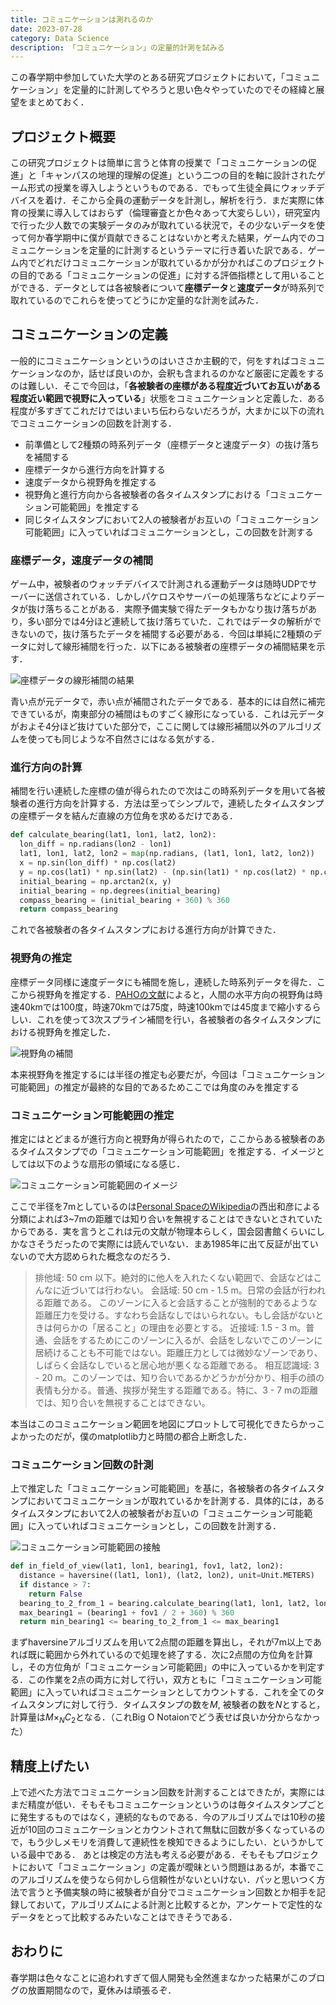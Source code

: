 ```yaml
---
title: コミュニケーションは測れるのか
date: 2023-07-28
category: Data Science
description: 「コミュニケーション」の定量的計測を試みる
---
```


この春学期中参加していた大学のとある研究プロジェクトにおいて，「コミュニケーション」を定量的に計測してやろうと思い色々やっていたのでその経緯と展望をまとめておく．

## プロジェクト概要
この研究プロジェクトは簡単に言うと体育の授業で「コミュニケーションの促進」と「キャンパスの地理的理解の促進」という二つの目的を軸に設計されたゲーム形式の授業を導入しようというものである．でもって生徒全員にウォッチデバイスを着け．そこから全員の運動データを計測し，解析を行う．まだ実際に体育の授業に導入してはおらず（倫理審査とか色々あって大変らしい），研究室内で行った少人数での実験データのみが取れている状況で，その少ないデータを使って何か春学期中に僕が貢献できることはないかと考えた結果，ゲーム内でのコミュニケーションを定量的に計測するというテーマに行き着いた訳である．ゲーム内でどれだけコミュニケーションが取れているかが分かればこのプロジェクトの目的である「コミュニケーションの促進」に対する評価指標として用いることができる．データとしては各被験者について**座標データ**と**速度データ**が時系列で取れているのでこれらを使ってどうにか定量的な計測を試みた．

## コミュニケーションの定義
一般的にコミュニケーションというのはいささか主観的で，何をすればコミュニケーションなのか，話せば良いのか，会釈も含まれるのかなど厳密に定義をするのは難しい．そこで今回は，「**各被験者の座標がある程度近づいてお互いがある程度近い範囲で視野に入っている**」状態をコミュニケーションと定義した．ある程度が多すぎてこれだけではいまいち伝わらないだろうが，大まかに以下の流れでコミュニケーションの回数を計測する．

- 前準備として2種類の時系列データ（座標データと速度データ）の抜け落ちを補間する
- 座標データから進行方向を計算する
- 速度データから視野角を推定する
- 視野角と進行方向から各被験者の各タイムスタンプにおける「コミュニケーション可能範囲」を推定する
- 同じタイムスタンプにおいて2人の被験者がお互いの「コミュニケーション可能範囲」に入っていればコミュニケーションとし，この回数を計測する

### 座標データ，速度データの補間
ゲーム中，被験者のウォッチデバイスで計測される運動データは随時UDPでサーバーに送信されている．しかしパケロスやサーバーの処理落ちなどによりデータが抜け落ちることがある．実際予備実験で得たデータもかなり抜け落ちがあり，多い部分では4分ほど連続して抜け落ちていた．これではデータの解析ができないので，抜け落ちたデータを補間する必要がある．今回は単純に2種類のデータに対して線形補間を行った．以下にある被験者の座標データの補間結果を示す．

![座標データの線形補間の結果](/media/newplot.webp)

青い点が元データで，赤い点が補間されたデータである．基本的には自然に補完できているが，南東部分の補間はものすごく線形になっている．これは元データがおよそ4分ほど抜けていた部分で，ここに関しては線形補間以外のアルゴリズムを使っても同じような不自然さにはなる気がする．

### 進行方向の計算
補間を行い連続した座標の値が得られたので次はこの時系列データを用いて各被験者の進行方向を計算する．方法は至ってシンプルで，連続したタイムスタンプの座標データを結んだ直線の方位角を求めるだけである．

```python
def calculate_bearing(lat1, lon1, lat2, lon2):
  lon_diff = np.radians(lon2 - lon1)
  lat1, lon1, lat2, lon2 = map(np.radians, (lat1, lon1, lat2, lon2))
  x = np.sin(lon_diff) * np.cos(lat2)
  y = np.cos(lat1) * np.sin(lat2) - (np.sin(lat1) * np.cos(lat2) * np.cos(lon_diff))
  initial_bearing = np.arctan2(x, y)
  initial_bearing = np.degrees(initial_bearing)
  compass_bearing = (initial_bearing + 360) % 360
  return compass_bearing
```

これで各被験者の各タイムスタンプにおける進行方向が計算できた．

### 視野角の推定
座標データ同様に速度データにも補間を施し，連続した時系列データを得た．ここから視野角を推定する．[PAHOの文献](https://www.paho.org/sites/default/files/2018-SpeedRoadCrashes_ENGLISH_FINAL.pdf)によると，人間の水平方向の視野角は時速40kmでは100度，時速70kmでは75度，時速100kmでは45度まで縮小するらしい．これを使って3次スプライン補間を行い，各被験者の各タイムスタンプにおける視野角を推定した．

![視野角の補間](/media/fov_inferred_from_speed.webp)

本来視野角を推定するには半径の推定も必要だが，今回は「コミュニケーション可能範囲」の推定が最終的な目的であるためここでは角度のみを推定する

### コミュニケーション可能範囲の推定
推定にはとどまるが進行方向と視野角が得られたので，ここからある被験者のあるタイムスタンプでの「コミュニケーション可能範囲」を推定する．イメージとしては以下のような扇形の領域になる感じ．

![コミュニケーション可能範囲のイメージ](/media/com.webp)

ここで半径を7mとしているのは[Personal SpaceのWikipedia](https://ja.wikipedia.org/wiki/%E3%83%91%E3%83%BC%E3%82%BD%E3%83%8A%E3%83%AB%E3%82%B9%E3%83%9A%E3%83%BC%E3%82%B9)の西出和彦による分類によれば3~7mの距離では知り合いを無視することはできないとされていたからである．実を言うとこれは元の文献が物理本らしく，国会図書館くらいにしかなさそうだったので実際には読んでいない．まあ1985年に出て反証が出ていないので大方認められた概念なのだろう．
>排他域: 50 cm 以下。絶対的に他人を入れたくない範囲で、会話などはこんなに近づいては行わない。
会話域: 50 cm - 1.5 m。日常の会話が行われる距離である。 このゾーンに入ると会話することが強制的であるような距離圧力を受ける。すなわち会話なしではいられない。もし会話がないときは何らかの「居ること」の理由を必要とする。
近接域: 1.5 - 3 m。普通、会話をするためにこのゾーンに入るが、会話をしないでこのゾーンに居続けることも不可能ではない。距離圧力としては微妙なゾーンであり、しばらく会話なしでいると居心地が悪くなる距離である。
相互認識域: 3 - 20 m。このゾーンでは、知り合いであるかどうかが分かり、相手の顔の表情も分かる。普通、挨拶が発生する距離である。特に、3 - 7 mの距離では、知り合いを無視することはできない。

本当はこのコミュニケーション範囲を地図にプロットして可視化できたらかっこよかったのだが，僕のmatplotlib力と時間の都合上断念した．

### コミュニケーション回数の計測
上で推定した「コミュニケーション可能範囲」を基に，各被験者の各タイムスタンプにおいてコミュニケーションが取れているかを計測する．具体的には，あるタイムスタンプにおいて2人の被験者がお互いの「コミュニケーション可能範囲」に入っていればコミュニケーションとし，この回数を計測する．

![コミュニケーション可能範囲の接触](/media/com-detection.webp)

```python
def in_field_of_view(lat1, lon1, bearing1, fov1, lat2, lon2):
  distance = haversine((lat1, lon1), (lat2, lon2), unit=Unit.METERS)
  if distance > 7:
    return False
  bearing_to_2_from_1 = bearing.calculate_bearing(lat1, lon1, lat2, lon2)  min_bearing1 = (bearing1 - fov1 / 2 + 360) % 360
  max_bearing1 = (bearing1 + fov1 / 2 + 360) % 360
  return min_bearing1 <= bearing_to_2_from_1 <= max_bearing1
```

まずhaversineアルゴリズムを用いて2点間の距離を算出し，それが7m以上であれば既に範囲から外れているので処理を終了する．次に2点間の方位角を計算し，その方位角が「コミュニケーション可能範囲」の中に入っているかを判定する．この作業を2点の両方に対して行い，双方ともに「コミュニケーション可能範囲」に入っていればコミュニケーションとしてカウントする．これを全てのタイムスタンプに対して行う．タイムスタンプの数を$M$, 被験者の数を$N$とすると，計算量は$M \times _NC_2$となる．（これBig O Notaionでどう表せば良いか分からなかった）

## 精度上げたい
上で述べた方法でコミュニケーション回数を計測することはできたが，実際にはまだ精度が低い．そもそもコミュニケーションというのは毎タイムスタンプごとに発生するものではなく，連続的なものである．今のアルゴリズムでは10秒の接近が10回のコミュニケーションとカウントされて無駄に回数が多くなっているので，もう少しメモリを消費して連続性を検知できるようにしたい．というかしている最中である．
あとは検定の方法も考える必要がある．そもそもプロジェクトにおいて「コミュニケーション」の定義が曖昧という問題はあるが，本番でこのアルゴリズムを使うなら何かしら信頼性がないといけない．パッと思いつく方法で言うと予備実験の時に被験者が自分でコミュニケーション回数とか相手を記録しておいて，アルゴリズムによる計測と比較するとか，アンケートで定性的なデータをとって比較するみたいなことはできそうである．

## おわりに
春学期は色々なことに追われすぎて個人開発も全然進まなかった結果がこのブログの放置期間なので，夏休みは頑張るぞ．
